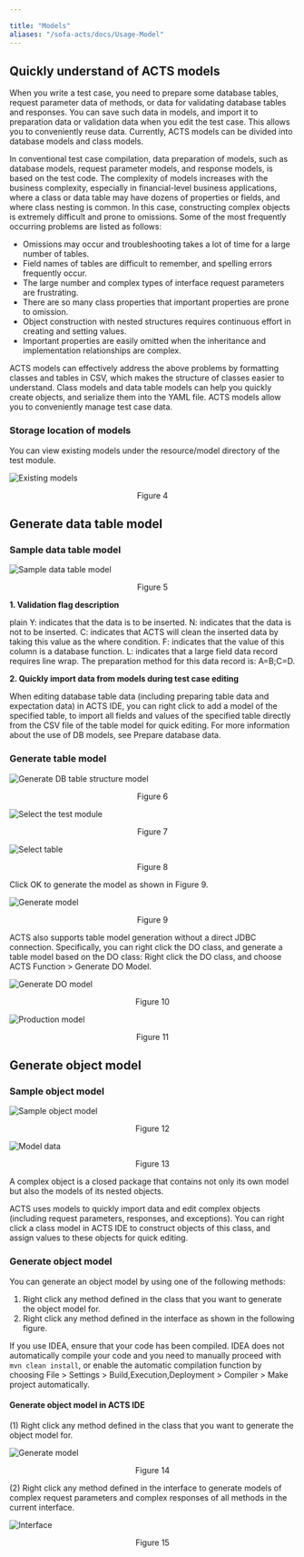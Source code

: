 ```yaml
---

title: "Models"
aliases: "/sofa-acts/docs/Usage-Model"
---
```


## Quickly understand of ACTS models

When you write a test case, you need to prepare some database tables, request parameter data of methods, or data for validating database tables and responses. You can save such data in models, and import it to preparation data or validation data when you edit the test case. This allows you to conveniently reuse data. Currently, ACTS models can be divided into database models and class models.

In conventional test case compilation, data preparation of models, such as database models, request parameter models, and response models, is based on the test code. The complexity of models increases with the business complexity, especially in financial-level business applications, where a class or data table may have dozens of properties or fields, and where class nesting is common. In this case, constructing complex objects is extremely difficult and prone to omissions. Some of the most frequently occurring problems are listed as follows:

* Omissions may occur and troubleshooting takes a lot of time for a large number of tables.
* Field names of tables are difficult to remember, and spelling errors frequently occur.
* The large number and complex types of interface request parameters are frustrating.
* There are so many class properties that important properties are prone to omission.
* Object construction with nested structures requires continuous effort in creating and setting values.
* Important properties are easily omitted when the inheritance and implementation relationships are complex.

ACTS models can effectively address the above problems by formatting classes and tables in CSV, which makes the structure of classes easier to understand. Class models and data table models can help you quickly create objects, and serialize them into the YAML file. ACTS models allow you to conveniently manage test case data.

### Storage location of models

You can view existing models under the resource/model directory of the test module.

![Existing models](existing-module.png)

<p align="center">Figure 4</p>

## Generate data table model

### Sample data table model

![Sample data table model](sample.png)

<p align="center">Figure 5</p>

**1. Validation flag description**

   plain Y: indicates that the data is to be inserted.
    N: indicates that the data is not to be inserted.
    C: indicates that ACTS will clean the inserted data by taking this value as the where condition.
    F: indicates that the value of this column is a database function.
    L: indicates that a large field data record requires line wrap. The preparation method for this data record is: A=B;C=D.

**2. Quickly import data from models during test case editing**

When editing database table data (including preparing table data and expectation data) in ACTS IDE, you can right click to add a model of the specified table, to import all fields and values of the specified table directly from the CSV file of the table model for quick editing.
For more information about the use of DB models, see Prepare database data.

### Generate table model

![Generate DB table structure model](generate-db-table-model.png)

<p align="center">Figure 6</p>

![Select the test module](select-test-module.png)

<p align="center">Figure 7</p>

![Select table](select-table.png)

<p align="center">Figure 8</p>

Click OK to generate the model as shown in Figure 9.

![Generate model](generated-model.png)

<p align="center">Figure 9</p>

ACTS also supports table model generation without a direct JDBC connection. Specifically, you can right click the DO class, and generate a table model based on the DO class:
Right click the DO class, and choose ACTS Function > Generate DO Model.

![Generate DO model](generate-do-model.png)

<p align="center">Figure 10</p>

![ Production model](generated-do-model.png)

<p align="center">Figure 11</p>

## Generate object model

### Sample object model

![Sample object model](object-model-sample.png)

<p align="center">Figure 12</p>

![Model data](model-data.png)

<p align="center">Figure 13</p>

A complex object is a closed package that contains not only its own model but also the models of its nested objects.

ACTS uses models to quickly import data and edit complex objects (including request parameters, responses, and exceptions). You can right click a class model in ACTS IDE to construct objects of this class, and assign values to these objects for quick editing.

### Generate object model

You can generate an object model by using one of the following methods:

1. Right click any method defined in the class that you want to generate the object model for.
1. Right click any method defined in the interface as shown in the following figure.

If you use IDEA, ensure that your code has been compiled. IDEA does not automatically compile your code and you need to manually proceed with `mvn clean install`, or enable the automatic compilation function by choosing File > Settings > Build,Execution,Deployment > Compiler > Make project automatically.

#### Generate object model in ACTS IDE

(1) Right click any method defined in the class that you want to generate the object model for.

![Generate model](generate-class-model.png)

<p align="center">Figure 14</p>

(2) Right click any method defined in the interface to generate models of complex request parameters and complex responses of all methods in the current interface.

![Interface](interface.png)

<p align="center">Figure 15</p>
